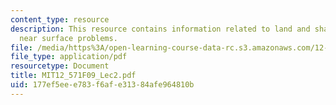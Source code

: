 ```yaml
---
content_type: resource
description: This resource contains information related to land and shallow marine
  near surface problems.
file: /media/https%3A/open-learning-course-data-rc.s3.amazonaws.com/12-571-near-surface-geophysical-imaging-fall-2009/177ef5eee783f6afe31384afe964810b_MIT12_571F09_Lec2.pdf
file_type: application/pdf
resourcetype: Document
title: MIT12_571F09_Lec2.pdf
uid: 177ef5ee-e783-f6af-e313-84afe964810b
---
```

